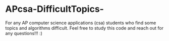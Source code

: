 # APcsa-DifficultTopics-
For any AP computer science applications (csa) students who find some topics and algorithms difficult. Feel free to study this code and reach out for any questions!!! :) 
